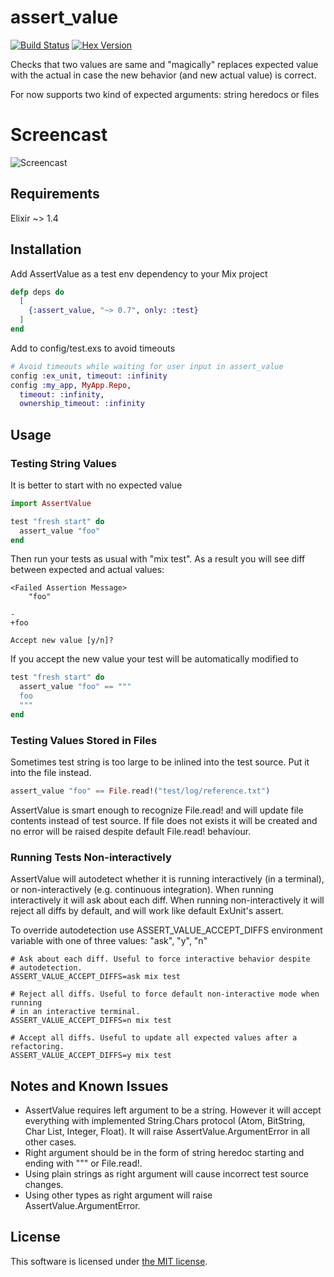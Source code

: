 # assert_value
[![Build Status](https://travis-ci.org/assert-value/assert_value_elixir.svg?branch=master)](https://travis-ci.org/assert-value/assert_value_elixir)
[![Hex Version](https://img.shields.io/hexpm/v/assert_value.svg)](https://hex.pm/packages/assert_value)

Checks that two values are same and "magically" replaces expected value
with the actual in case the new behavior (and new actual value) is correct.

For now supports two kind of expected arguments: string heredocs or files

# Screencast

![Screencast](https://github.com/assert-value/assert_value_screencasts/raw/master/elixir/screencast.gif)


## Requirements

Elixir ~> 1.4

## Installation

Add AssertValue as a test env dependency to your Mix project

```elixir
defp deps do
  [
    {:assert_value, "~> 0.7", only: :test}
  ]
end
```
Add to config/test.exs to avoid timeouts

```elixir
# Avoid timeouts while waiting for user input in assert_value
config :ex_unit, timeout: :infinity
config :my_app, MyApp.Repo,
  timeout: :infinity,
  ownership_timeout: :infinity
```

## Usage

### Testing String Values

It is better to start with no expected value

```elixir
import AssertValue

test "fresh start" do
  assert_value "foo"
end
```
Then run your tests as usual with "mix test".
As a result you will see diff between expected and actual values:
```
<Failed Assertion Message>
    "foo"

-
+foo

Accept new value [y/n]?
```
If you accept the new value your test will be automatically modified to
```elixir
test "fresh start" do
  assert_value "foo" == """
  foo
  """
end
```

### Testing Values Stored in Files

Sometimes test string is too large to be inlined into the test source.
Put it into the file instead.

```elixir
assert_value "foo" == File.read!("test/log/reference.txt")
```
AssertValue is smart enough to recognize File.read! and will update file contents
instead of test source. If file does not exists it will be created and no error
will be raised despite default File.read! behaviour.

### Running Tests Non-interactively

AssertValue will autodetect whether it is running interactively (in a
terminal), or non-interactively (e.g. continuous integration).
When running interactively it will ask about each diff. When running
non-interactively it will reject all diffs by default, and will work
like default ExUnit's assert.

To override autodetection use ASSERT_VALUE_ACCEPT_DIFFS environment variable
with one of three values: "ask", "y", "n"
```
# Ask about each diff. Useful to force interactive behavior despite
# autodetection.
ASSERT_VALUE_ACCEPT_DIFFS=ask mix test

# Reject all diffs. Useful to force default non-interactive mode when running
# in an interactive terminal.
ASSERT_VALUE_ACCEPT_DIFFS=n mix test

# Accept all diffs. Useful to update all expected values after a refactoring.
ASSERT_VALUE_ACCEPT_DIFFS=y mix test
```

## Notes and Known Issues

  * AssertValue requires left argument to be a string. However it will accept
    everything with implemented String.Chars protocol (Atom, BitString, Char List,
    Integer, Float). It will raise AssertValue.ArgumentError in all other cases.
  * Right argument should be in the form of string heredoc starting and ending
    with """ or File.read!.
  * Using plain strings as right argument will cause incorrect test source changes.
  * Using other types as right argument will raise AssertValue.ArgumentError.

## License

This software is licensed under [the MIT license](LICENSE).
